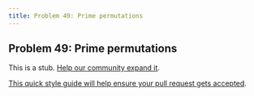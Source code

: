 ```yaml
---
title: Problem 49: Prime permutations
---
```

## Problem 49: Prime permutations

This is a stub. <a href='https://github.com/freecodecamp/guides/tree/master/src/pages/certifications/coding-interview-prep/project-euler/problem-49-prime-permutations/index.md' target='_blank' rel='nofollow'>Help our community expand it</a>.

<a href='https://github.com/freecodecamp/guides/blob/master/README.md' target='_blank' rel='nofollow'>This quick style guide will help ensure your pull request gets accepted</a>.

<!-- The article goes here, in GitHub-flavored Markdown. Feel free to add YouTube videos, images, and CodePen/JSBin embeds  -->
